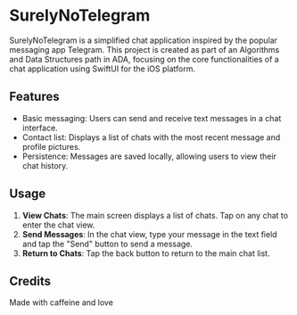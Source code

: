 # SurelyNoTelegram

SurelyNoTelegram is a simplified chat application inspired by the popular messaging app Telegram. 
This project is created as part of an Algorithms and Data Structures path in ADA, 
focusing on the core functionalities of a chat application using SwiftUI for the iOS platform. 

## Features

- Basic messaging: Users can send and receive text messages in a chat interface.
- Contact list: Displays a list of chats with the most recent message and profile pictures.
- Persistence: Messages are saved locally, allowing users to view their chat history.

## Usage

1. **View Chats**: The main screen displays a list of chats. Tap on any chat to enter the chat view.
2. **Send Messages**: In the chat view, type your message in the text field and tap the "Send" button to send a message.
3. **Return to Chats**: Tap the back button to return to the main chat list.

## Credits

Made with caffeine and love
